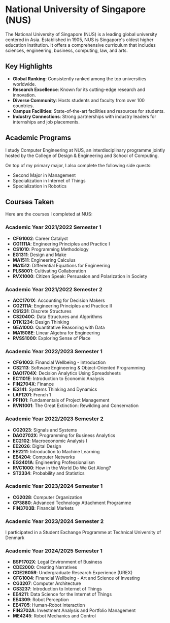 # National University of Singapore (NUS)

The National University of Singapore (NUS) is a leading global university centered in Asia. Established in 1905, NUS is Singapore's oldest higher education institution. It offers a comprehensive curriculum that includes sciences, engineering, business, computing, law, and arts.

## Key Highlights

- **Global Ranking**: Consistently ranked among the top universities worldwide.
- **Research Excellence**: Known for its cutting-edge research and innovation.
- **Diverse Community**: Hosts students and faculty from over 100 countries.
- **Campus Facilities**: State-of-the-art facilities and resources for students.
- **Industry Connections**: Strong partnerships with industry leaders for internships and job placements.

## Academic Programs

I study Computer Engineering at NUS, an interdisciplinary programme jointly hosted by the College of Design & Engineering and School of Computing.

On top of my primary major, I also complete the following side quests:
- Second Major in Management
- Specialization in Internet of Things
- Specialization in Robotics

## Courses Taken

Here are the courses I completed at NUS:

### Academic Year 2021/2022 Semester 1 

- **CFG1002**: Career Catalyst
- **CG1111A**: Engineering Principles and Practice I
- **CS1010**: Programming Methodology
- **EG1311**: Design and Make
- **MA1511**: Engineering Calculus
- **MA1512**: Differential Equations for Engineering
- **PLS8001**: Cultivating Collaboration
- **RVX1000**: Citizen Speak: Persuasion and Polarization in Society

### Academic Year 2021/2022 Semester 2

- **ACC1701X**: Accounting for Decision Makers
- **CG2111A**: Engineering Principles and Practice II
- **CS1231**: Discrete Structures
- **CS2040C**: Data Structures and Algorithms
- **DTK1234**: Design Thinking
- **GEA1000**: Quantitative Reasoning with Data
- **MA1508E**: Linear Algebra for Engineering
- **RVSS1000**: Exploring Sense of Place

### Academic Year 2022/2023 Semester 1

- **CFG1003**: Financial Wellbeing - Introduction
- **CS2113**: Software Engineering & Object-Oriented Programming
- **DAO1704X**: Decision Analytics Using Spreadsheets
- **EC1101E**: Introduction to Economic Analysis
- **FIN2704X**: Finance
- **IE2141**: Systems Thinking and Dynamics
- **LAF1201**: French 1
- **PF1101**: Fundamentals of Project Management
- **RVN1001**: The Great Extinction: Rewilding and Conservation

### Academic Year 2022/2023 Semester 2

- **CG2023**: Signals and Systems
- **DAO2702X**: Programming for Business Analytics
- **EC2102**: Macroeconomic Analysis I
- **EE2026**: Digital Design
- **EE2211**: Introduction to Machine Learning
- **EE4204**: Computer Networks
- **EG2401A**: Engineering Professionalism
- **RVC1000**: How in the World Do We Get Along?
- **ST2334**: Probability and Statistics

### Academic Year 2023/2024 Semester 1

- **CG2028**: Computer Organization
- **CP3880**: Advanced Technology Attachment Programme
- **FIN3703B**: Financial Markets

### Academic Year 2023/2024 Semester 2

I participated in a Student Exchange Programme at Technical University of Denmark

### Academic Year 2024/2025 Semester 1

- **BSP1702X**: Legal Environment of Business
- **CDE2000**: Creating Narratives
- **CDE2605R**: Undergraduate Research Experience (UREX)
- **CFG1004**: Financial Wellbeing - Art and Science of Investing
- **CG3207**: Computer Architecture
- **CS3237**: Introduction to Internet of Things
- **EE4211**: Data Science for the Internet of Things
- **EE4309**: Robot Perception
- **EE4705**: Human-Robot Interaction
- **FIN3702A**: Investment Analysis and Portfolio Management
- **ME4245**: Robot Mechanics and Control
